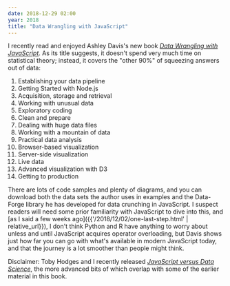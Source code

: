 ```yaml
---
date: 2018-12-29 02:00
year: 2018
title: "Data Wrangling with JavaScript"
---
```


I recently read and enjoyed Ashley Davis's new book
*[Data Wrangling with JavaScript](https://www.manning.com/books/data-wrangling-with-javascript)*.
As its title suggests,
it doesn't spend very much time on statistical theory;
instead,
it covers the "other 90%" of squeezing answers out of data:

1.  Establishing your data pipeline
2.  Getting Started with Node.js
3.  Acquisition, storage and retrieval
4.  Working with unusual data
5.  Exploratory coding
6.  Clean and prepare
7.  Dealing with huge data files
8.  Working with a mountain of data
9.  Practical data analysis
10. Browser-based visualization
11. Server-side visualization
12. Live data
13. Advanced visualization with D3
14. Getting to production

There are lots of code samples and plenty of diagrams,
and you can download both the data sets the author uses in examples
and the Data-Forge library he has developed for data crunching in JavaScript.
I suspect readers will need some prior familiarity with JavaScript to dive into this,
and [as I said a few weeks ago]({{'/2018/12/02/one-last-step.html' | relative_url}}),
I don't think Python and R have anything to worry about
unless and until JavaScript acquires operator overloading,
but Davis shows just how far you can go with what's available in modern JavaScript today,
and that the journey is a lot smoother than people might think.

Disclaimer: Toby Hodges and I recently released
*[JavaScript versus Data Science](https://software-tools-in-javascript.github.io/js-vs-ds/)*,
the more advanced bits of which overlap with some of the earlier material in this book.
